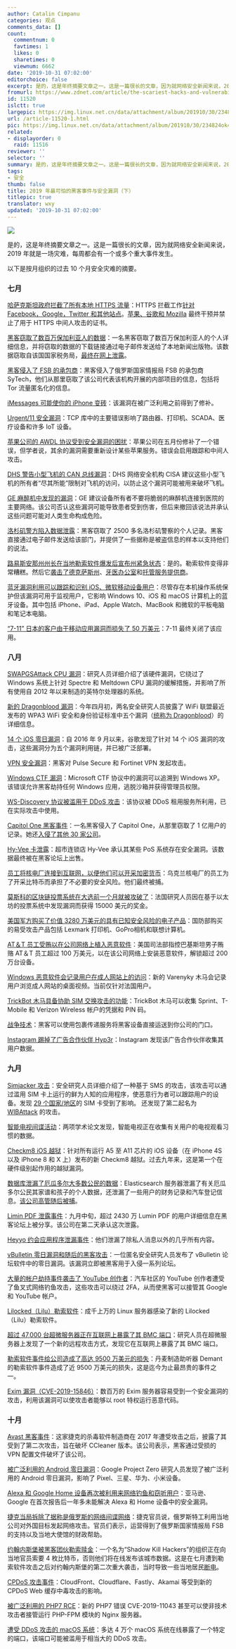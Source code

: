 ```yaml
---
author: Catalin Cimpanu
categories: 观点
comments_data: []
count:
  commentnum: 0
  favtimes: 1
  likes: 0
  sharetimes: 0
  viewnum: 6662
date: '2019-10-31 07:02:00'
editorchoice: false
excerpt: 是的，这是年终摘要文章之一。这是一篇很长的文章，因为就网络安全新闻来说，2019 年就是一场灾难，每周都会有一个或多个重大事件发生。
fromurl: https://www.zdnet.com/article/the-scariest-hacks-and-vulnerabilities-of-2019/
id: 11520
islctt: true
largepic: https://img.linux.net.cn/data/attachment/album/201910/30/234824ok4qo2o5rryyrwd5.png
url: /article-11520-1.html
pic: https://img.linux.net.cn/data/attachment/album/201910/30/234824ok4qo2o5rryyrwd5.png.thumb.jpg
related:
- displayorder: 0
  raid: 11516
reviewer: ''
selector: ''
summary: 是的，这是年终摘要文章之一。这是一篇很长的文章，因为就网络安全新闻来说，2019 年就是一场灾难，每周都会有一个或多个重大事件发生。
tags:
- 安全
thumb: false
title: 2019 年最可怕的黑客事件与安全漏洞（下）
titlepic: true
translator: wxy
updated: '2019-10-31 07:02:00'
---
```


![](/data/attachment/album/201910/30/234824ok4qo2o5rryyrwd5.png)


是的，这是年终摘要文章之一。这是一篇很长的文章，因为就网络安全新闻来说，2019 年就是一场灾难，每周都会有一个或多个重大事件发生。


以下是按月组织的过去 10 个月安全灾难的摘要。 


### 七月


[哈萨克斯坦政府拦截了所有本地 HTTPS 流量](https://www.zdnet.com/article/kazakhstan-government-is-now-intercepting-all-https-traffic/)：HTTPS 拦截工作[针对 Facebook，Google，Twitter 和其他站点](https://www.zdnet.com/article/kazakhstans-https-interception-efforts-target-facebook-google-twitter-others/)。[苹果、谷歌和 Mozilla](https://www.zdnet.com/article/apple-google-and-mozilla-block-kazakhstans-https-intercepting-certificate/) 最终干预并禁止了用于 HTTPS 中间人攻击的证书。


[黑客窃取了数百万保加利亚人的数据](https://www.zdnet.com/article/hacker-steals-data-of-millions-of-bulgarians-emails-it-to-local-media/)：一名黑客窃取了数百万保加利亚人的个人详细信息，并将窃取的数据的下载链接通过电子邮件发送给了本地新闻出版物。该数据窃取自该国国家税务局，[最终在网上泄露](https://www.zdnet.com/article/bulgarias-hacked-database-is-now-available-on-hacking-forums/)。


[黑客侵入了 FSB 的承包商](https://www.zdnet.com/article/hackers-breach-fsb-contractor-expose-tor-deanonymization-project/)：黑客侵入了俄罗斯国家情报局 FSB 的承包商 SyTech，他们从那里窃取了该公司代表该机构开展的内部项目的信息，包括将 Tor 流量匿名化的信息。


[iMessages 可能使你的 iPhone 变砖](https://www.zdnet.com/article/google-project-zero-reveals-bad-imessages-could-have-bricked-your-iphone/)：该漏洞在被广泛利用之前得到了修补。


[Urgent/11 安全漏洞](https://www.zdnet.com/article/urgent11-security-flaws-impact-routers-printers-scada-and-many-iot-devices/)：TCP 库中的主要错误影响了路由器、打印机、SCADA、医疗设备和许多 IoT 设备。


[苹果公司的 AWDL 协议受到安全漏洞的困扰](https://www.zdnet.com/article/apples-awdl-protocol-plagued-by-flaws-that-enable-tracking-and-mitm-attacks/)：苹果公司在五月份修补了一个错误，但学者说，其余的漏洞需要重新设计某些苹果服务。错误会启用跟踪和中间人攻击。


[DHS 警告小型飞机的 CAN 总线漏洞](https://www.zdnet.com/article/dhs-warns-about-can-bus-vulnerabilities-in-small-aircraft/)：DHS 网络安全机构 CISA 建议这些小型飞机的所有者“尽其所能”限制对飞机的访问，以防止这个漏洞可能被用来破坏飞机。


[GE 麻醉机中发现的漏洞](https://www.zdnet.com/article/vulnerabilities-found-in-ge-anesthesia-machines/)：GE 建议设备所有者不要将脆弱的麻醉机连接到医院的主要网络。该公司否认这些漏洞可能导致患者受到伤害，但后来撤回该说法并承认这些问题可能对人类生命构成危险。


[洛杉矶警方陷入数据泄露](https://www.zdnet.com/article/thousands-of-los-angeles-police-caught-up-in-data-breach-personal-records-stolen/)：黑客窃取了 2500 多名洛杉矶警察的个人记录。黑客直接通过电子邮件发送给该部门，并提供了一些据称是被盗信息的样本以支持他们的说法。


[路易斯安那州州长在当地勒索软件爆发后宣布州紧急状态](https://www.zdnet.com/article/louisiana-governor-declares-state-emergency-after-local-ransomware-outbreak/)：是的。勒索软件变得非常糟糕。然后它[袭击了德克萨斯州](https://www.zdnet.com/article/at-least-20-texas-local-governments-hit-in-coordinated-ransomware-attack/)、[牙医办公室](https://www.zdnet.com/article/ransomware-hits-hundreds-of-dentist-offices-in-the-us/)和[托管服务提供商](https://www.zdnet.com/article/ransomware-gang-hacks-msps-to-deploy-ransomware-on-customer-systems/)。


[蓝牙漏洞利用可以跟踪和识别 iOS、微软移动设备用户](https://www.zdnet.com/article/bluetooth-vulnerability-can-be-exploited-to-track-and-id-iphone-smartwatch-microsoft-tablet-users/)：尽管存在本机操作系统保护但该漏洞可用于监视用户，它影响 Windows 10、iOS 和 macOS 计算机上的蓝牙设备。其中包括 iPhone、iPad、Apple Watch、MacBook 和微软的平板电脑和笔记本电脑。


[“7-11” 日本的客户由于移动应用漏洞而损失了 50 万美元](https://www.zdnet.com/article/7-eleven-japanese-customers-lose-500000-due-to-mobile-app-flaw/)：7-11 最终关闭了该应用。


### 八月


[SWAPGSAttack CPU 漏洞](https://www.zdnet.com/article/new-windows-hack-warning-patch-intel-systems-now-to-block-swapgsattack-exploits/)：研究人员详细介绍了该硬件漏洞，它绕过了 Windows 系统上针对 Spectre 和 Meltdown CPU 漏洞的缓解措施，并影响了所有使用自 2012 年以来制造的英特尔处理器的系统。


[新的 Dragonblood 漏洞](https://www.zdnet.com/article/new-dragonblood-vulnerabilities-found-in-wifi-wpa3-standard/)：今年四月初，两名安全研究人员披露了 WiFi 联盟最近发布的 WPA3 WiFi 安全和身份验证标准中五个漏洞（[统称为 Dragonblood](https://www.zdnet.com/article/dragonblood-vulnerabilities-disclosed-in-wifi-wpa3-standard/)）的详细信息。


[14 个 iOS 零日漏洞](https://www.zdnet.com/article/google-finds-malicious-sites-pushing-ios-exploits-for-years/)：自 2016 年 9 月以来，谷歌发现了针对 14 个 iOS 漏洞的攻击，这些漏洞分为五个漏洞利用链，并已被广泛部署。


[VPN 安全漏洞](https://www.zdnet.com/article/hackers-mount-attacks-on-webmin-servers-pulse-secure-and-fortinet-vpns/)：黑客对 Pulse Secure 和 Fortinet VPN 发起攻击。


[Windows CTF 漏洞](https://www.zdnet.com/article/vulnerability-in-microsoft-ctf-protocol-goes-back-to-windows-xp/)：Microsoft CTF 协议中的漏洞可以追溯到 Windows XP。该错误允许黑客劫持任何 Windows 应用，逃脱沙箱并获得管理员权限。


[WS-Discovery 协议被滥用于 DDoS 攻击](https://www.zdnet.com/article/protocol-used-by-630000-devices-can-be-abused-for-devastating-ddos-attacks/)：该协议被 DDoS 租用服务所利用，已在实际攻击中使用。


[Capitol One 黑客事件](https://www.zdnet.com/article/100-million-americans-and-6-million-canadians-caught-up-in-capital-one-breach/)：一名黑客侵入了 Capitol One，从那里窃取了 1 亿用户的记录。她还[入侵了其他 30 家公司](https://www.zdnet.com/article/capital-one-hacker-took-data-from-more-than-30-companies-new-court-docs-reveal/)。


[Hy-Vee 卡泄露](https://www.zdnet.com/article/hy-vee-issues-warning-to-customers-after-discovering-point-of-sale-breach/)：超市连锁店 Hy-Vee 承认其某些 PoS 系统存在安全漏洞。该数据最终被在黑客论坛上出售。 


[员工将核电厂连接到互联网，以便他们可以开采加密货币](https://www.zdnet.com/article/employees-connect-nuclear-plant-to-the-internet-so-they-can-mine-cryptocurrency/)：乌克兰核电厂的员工为了开采比特币而承担了不必要的安全风险。他们最终被捕。


[莫斯科的区块链投票系统在大选前一个月就被攻破了](https://www.zdnet.com/article/moscows-blockchain-voting-system-cracked-a-month-before-election/)：法国研究人员因在基于以太坊的投票系统中发现漏洞而获得 15000 美元的奖金。


[美国军方购买了价值 3280 万美元的具有已知安全风险的电子产品](https://www.zdnet.com/article/us-military-purchased-32-8m-worth-of-electronics-with-known-security-risks/)：国防部购买的易受攻击产品包括 Lexmark 打印机、GoPro相机和联想计算机。


[AT＆T 员工受贿以在公司网络上植入恶意软件](https://www.zdnet.com/article/at-t-employees-took-bribes-to-plant-malware-on-the-companys-network/)：美国司法部指控巴基斯坦男子贿赂 AT＆T 员工超过 100 万美元，以在该公司网络上安装恶意软件，解锁超过 200 万台设备。


[Windows 恶意软件会记录用户在成人网站上的访问](https://www.zdnet.com/article/windows-malware-strain-records-users-on-adult-sites/)：新的 Varenyky 木马会记录用户浏览成人网站的桌面视频。当前仅针对法国用户。


[TrickBot 木马具备协助 SIM 交换攻击的功能](https://www.zdnet.com/article/trickbot-todays-top-trojan-adds-feature-to-aid-sim-swapping-attacks/)：TrickBot 木马可以收集 Sprint、T-Mobile 和 Verizon Wireless 帐户的凭据和 PIN 码。


[战争技术](https://www.zdnet.com/article/new-warshipping-technique-gives-hackers-access-to-enterprise-offices/)：黑客可以使用包裹传递服务将黑客设备直接运送到你公司的门口。


[Instagram 踢掉了广告合作伙伴 Hyp3r](https://www.zdnet.com/article/instagram-boots-ad-partner-hyp3r-for-mass-collection-of-user-data/)：Instagram 发现该广告合作伙伴收集其用户数据。 


### 九月


[Simjacker 攻击](https://www.zdnet.com/article/new-simjacker-attack-exploited-in-the-wild-to-track-users-for-at-least-two-years/)：安全研究人员详细介绍了一种基于 SMS 的攻击，该攻击可以通过滥用 SIM 卡上运行的鲜为人知的应用程序，使恶意行为者可以跟踪用户的设备。发现 [29 个国家/地区](https://www.zdnet.com/article/these-are-the-29-countries-vulnerable-to-simjacker-attacks/)的 SIM 卡受到了影响。 还发现了第二起名为 [WIBAttack](https://www.zdnet.com/article/new-sim-card-attack-disclosed-similar-to-simjacker/) 的攻击。


[智能电视间谍活动](https://www.zdnet.com/article/smart-tvs-send-user-data-to-tech-heavyweights-including-facebook-google-netflix/)：两项学术论文发现，智能电视正在收集有关用户的电视观看习惯的数据。


[Checkm8 iOS 越狱](https://www.zdnet.com/article/new-checkm8-jailbreak-released-for-all-ios-devices-running-a5-to-a11-chips/)：针对所有运行 A5 至 A11 芯片的 iOS 设备（在 iPhone 4S 以及 iPhone 8 和 X 上）发布的新 Checkm8 越狱。过去九年来，这是第一个在硬件级别起作用的越狱漏洞。


[数据库泄漏了厄瓜多尔大多数公民的数据](https://www.zdnet.com/article/database-leaks-data-on-most-of-ecuadors-citizens-including-6-7-million-children/)：Elasticsearch 服务器泄漏了有关厄瓜多尔公民其家谱和孩子的个人数据，还泄漏了一些用户的财务记录和汽车登记信息。[该公司高管随后被捕](https://www.zdnet.com/article/arrest-made-in-ecuadors-massive-data-breach/)。


[Limin PDF 泄露事件](https://www.zdnet.com/article/data-of-24-3-million-lumin-pdf-users-shared-on-hacking-forum/)：九月中旬，超过 2430 万 Lumin PDF 的用户详细信息在黑客论坛上被分享。该公司在第二天承认这次泄露。


[Heyyo 约会应用程序泄漏事件](https://www.zdnet.com/article/heyyo-dating-app-leaked-users-personal-data-photos-location-data-more/)：他们泄漏了除私人消息以外的几乎所有内容。


[vBulletin 零日漏洞和随后的黑客攻击](https://www.zdnet.com/article/anonymous-researcher-drops-vbulletin-zero-day-impacting-tens-of-thousands-of-sites/)：一位匿名安全研究人员发布了 vBulletin 论坛软件中的零日漏洞。该漏洞立即被黑客用于入侵一系列论坛。


[大量的帐户劫持事件袭击了 YouTube 创作者](https://www.zdnet.com/article/massive-wave-of-account-hijacks-hits-youtube-creators/)：汽车社区的 YouTube 创作者遭受了鱼叉式网络钓鱼攻击，这些攻击可以绕过 2FA，从而使黑客可以接管其 Google 和 YouTube 帐户。


[Lilocked（Lilu）勒索软件](https://www.zdnet.com/article/thousands-of-servers-infected-with-new-lilocked-lilu-ransomware/)：成千上万的 Linux 服务器感染了新的 Lilocked（Lilu）勒索软件。


[超过 47,000 台超微服务器正在互联网上暴露了其 BMC 端口](https://www.zdnet.com/article/over-47000-supermicro-servers-are-exposing-bmc-ports-on-the-internet/)：研究人员在超微服务器上发现了一个新的远程攻击方式，发现它在互联网上暴露了其 BMC 端口。


[勒索软件事件给公司造成了高达 9500 万美元的损失](https://www.zdnet.com/article/ransomware-incident-to-cost-danish-company-a-whopping-95-million/)：丹麦制造助听器 Demant 的勒索软件事件造成了近 9500 万美元的损失，这是迄今为止最昂贵的事件之一。


[Exim 漏洞（CVE-2019-15846）](https://www.zdnet.com/article/millions-of-exim-servers-vulnerable-to-root-granting-exploit/)：数百万的 Exim 服务器容易受到一个安全漏洞的攻击，利用该漏洞可以使攻击者能够以 root 特权运行恶意代码。 


### 十月


[Avast 黑客事件](https://www.zdnet.com/article/avast-says-hackers-breached-internal-network-through-compromised-vpn-profile/)：这家捷克的杀毒软件制造商在 2017 年遭受攻击之后，披露了其受到了第二次攻击，旨在破坏 CCleaner 版本。该公司表示，黑客通过受损的 VPN 配置文件破坏了该公司。


[被广泛利用的 Android 零日漏洞](https://www.zdnet.com/article/google-finds-android-zero-day-impacting-pixel-samsung-huawei-xiaomi-devices/)：Google Project Zero 研究人员发现了被广泛利用的 Android 零日漏洞，影响了 Pixel、三星、华为、小米设备。


[Alexa 和 Google Home 设备再次被利用来网络钓鱼和窃听用户](https://www.zdnet.com/article/alexa-and-google-home-devices-leveraged-to-phish-and-eavesdrop-on-users-again/)：亚马逊、Google 在首次报告后一年多未能解决 Alexa 和 Home 设备中的安全漏洞。


[捷克当局拆除了据称是俄罗斯的网络间谍网络](https://www.zdnet.com/article/czech-authorities-dismantle-alleged-russian-cyber-espionage-network/)：捷克官员说，俄罗斯特工利用当地公司对外国目标发起网络攻击。官员们表示，运营得到了俄罗斯国家情报局 FSB 的支持以及当地大使馆的财政帮助。


[约翰内斯堡被黑客团伙勒索赎金](https://www.zdnet.com/article/city-of-johannesburg-held-for-ransom-by-hacker-gang/)：一个名为“Shadow Kill Hackers”的组织正在向当地官员索要 4 枚比特币，否则他们将在线发布该城市数据。这是在七月遭到勒索软件攻击之后对约翰内斯堡的第二次重大袭击，当时导致一些当地居民[断电](https://www.zdnet.com/article/ransomware-incident-leaves-some-johannesburg-residents-without-electricity/)。


[CPDoS 攻击事件](https://www.zdnet.com/article/cpdos-attack-can-poison-cdns-to-deliver-error-pages-instead-of-legitimate-sites/)：CloudFront、Cloudflare、Fastly、Akamai 等受到新的 CPDoS Web 缓存中毒攻击的影响。


[被广泛利用的 PHP7 RCE](https://www.zdnet.com/article/nasty-php7-remote-code-execution-bug-exploited-in-the-wild/)：新的 PHP7 错误 CVE-2019-11043 甚至可以使非技术攻击者接管运行 PHP-FPM 模块的 Nginx 服务器。


[遭受 DDoS 攻击的 macOS 系统](https://www.zdnet.com/article/macos-systems-abused-in-ddos-attacks/)：多达 4 万个 macOS 系统在线暴露了一个特定的端口，该端口可能被滥用于相当大的 DDoS 攻击。